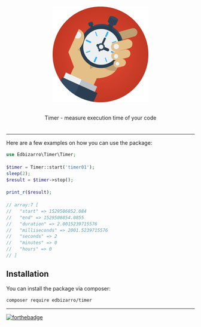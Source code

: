 <p align="center">
    <img src="https://raw.githubusercontent.com/edbizarro/timer/master/stopwatch.png">
</p>
<p align="center" style="margin: 30px 0 35px;">Timer - measure execution time of your code</p>


---

Here are a few examples on how you can use the package:

```php
use Edbizarro\Timer\Timer;

$timer = Timer::start('timer01');
sleep(2);
$result = $timer->stop();

print_r($result);

// array:7 [                                                                                                                                                                                                
//   "start" => 1529506852.084                                                                                                                                                                              
//   "end" => 1529506854.0855                                                                                                                                                                               
//   "duration" => 2.0015239715576                                                                                                                                                                          
//   "milliseconds" => 2001.5239715576                                                                                                                                                                      
//   "seconds" => 2                                                                                                                                                                                         
//   "minutes" => 0                                                                                                                                                                                         
//   "hours" => 0                                                                                                                                                                                           
// ]    
```

## Installation

You can install the package via composer:

``` bash
composer require edbizarro/timer
```

---

[![forthebadge](http://forthebadge.com/images/badges/contains-cat-gifs.svg)](http://forthebadge.com)
